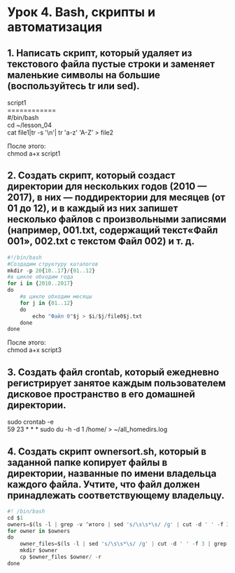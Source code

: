 # Урок 4. Bash, скрипты и автоматизация

## 1. Написать скрипт, который удаляет из текстового файла пустые строки и заменяет маленькие символы на большие (воспользуйтесь tr или sed).

script1</br>
============</br>
#/bin/bash </br>
cd ~/lesson_04</br>
 cat file1|tr -s '\n'| tr 'a-z' 'A-Z' > file2</br>

После этого:</br>
chmod a+x script1


## 2. Создать скрипт, который создаст директории для нескольких годов (2010 — 2017), в них — поддиректории для месяцев (от 01 до 12), и в каждый из них запишет несколько файлов с произвольными записями (например, 001.txt, содержащий текст«Файл 001», 002.txt с текстом Файл 002) и т. д.
```python
#!/bin/bash
#Создадим структуру каталогов
mkdir -p 20{10..17}/{01..12}
#в цикле обходим года
for i in {2010..2017}
do
    #в цикле обходим месяцы
    for j in {01..12}
    do
        echo "Файл 0"$j > $i/$j/file0$j.txt
    done
done
```
После этого:</br>
chmod a+x script3


## 3. Создать файл crontab, который ежедневно регистрирует занятое каждым пользователем дисковое пространство в его домашней директории.

sudo crontab -e</br>
59 23 * * * sudo du -h -d 1 /home/ > ~/all_homedirs.log

## 4. Создать скрипт ownersort.sh, который в заданной папке копирует файлы в директории, названные по имени владельца каждого файла. Учтите, что файл должен принадлежать соответствующему владельцу.
```python
#! /bin/bash
cd $1
owners=$(ls -l | grep -v ^итого | sed 's/\s\s*\s/ /g' | cut -d ' ' -f 3)
for owner in $owners
do 
    owner_files=$(ls -l | sed 's/\s\s*\s/ /g' | cut -d ' ' -f 3 | grep ^$owner)
    mkdir $owner
    cp $owner_files $owner/ -r
done
```
